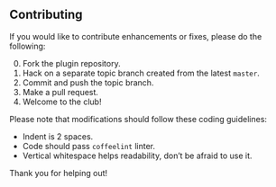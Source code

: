 ## Contributing
If you would like to contribute enhancements or fixes, please do the following:

0. Fork the plugin repository.
0. Hack on a separate topic branch created from the latest `master`.
0. Commit and push the topic branch.
0. Make a pull request.
0. Welcome to the club!

Please note that modifications should follow these coding guidelines:

- Indent is 2 spaces.
- Code should pass `coffeelint` linter.
- Vertical whitespace helps readability, don’t be afraid to use it.

Thank you for helping out!
